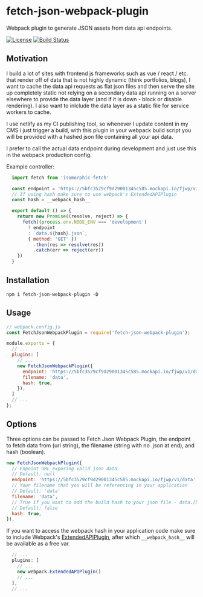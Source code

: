 # fetch-json-webpack-plugin
Webpack plugin to generate JSON assets from data api endpoints.

[![License](https://img.shields.io/npm/l/express.svg)](https://github.com/dblodorn/fetch-json-webpack-plugin/blob/master/LICENSE)
[![Build Status](https://travis-ci.org/dblodorn/fetch-json-webpack-plugin.svg?branch=master)](https://travis-ci.org/dblodorn/fetch-json-webpack-plugin)

## Motivation

I build a lot of sites with frontend js frameworks such as vue / react / etc. that render off of data that is not highly dynamic (think portfolios, blogs), I want to cache the data api requests as flat json files and then serve the site up completely static not relying on a secondary data api running on a server elsewhere to provide the data layer (and if it is down - block or disable rendering). I also want to inlclude the data layer as a static file for service workers to cache.

I use netlify as my CI publishing tool, so whenever I update content in my CMS i just trigger a build, with this plugin in your webpack build script you will be provided with a hashed json file containing all your api data.

I prefer to call the actual data endpoint during development and just use this in the webpack production config.

Example controller:

```js
  import fetch from 'isomorphic-fetch'

  const endpoint = 'https://5bfc3529cf9d29001345c585.mockapi.io/fjwp/v1/data'
  // If using hash make sure to use webpack's ExtendedAPIPlugin
  const hash = __webpack_hash__

  export default () => {
    return new Promise((resolve, reject) => {
      fetch((process.env.NODE_ENV === 'development')
        ? endpoint 
        : `data.${hash}.json`,
        { method: 'GET' })
          .then(res => resolve(res))
          .catch(err => reject(err))
    })
  }

```

## Installation

```shell
npm i fetch-json-webpack-plugin -D
```

## Usage

```js
// webpack.config.js
const FetchJsonWebpackPlugin = require('fetch-json-webpack-plugin');

module.exports = {
  // ...
  plugins: [
    // ...
    new FetchJsonWebpackPlugin({
      endpoint: 'https://5bfc3529cf9d29001345c585.mockapi.io/fjwp/v1/data',
      filename: 'data',
      hash: true,
    }),
  ]
  // ...
};
```

## Options

Three options can be passed to Fetch Json Webpack Plugin, the endpoint to fetch data from (url string), the filename (string with no .json at end), and hash (boolean).

```js
new FetchJsonWebpackPlugin({
  // Enpoint URL exposing valid json data.
  // Default: null
  endpoint: 'https://5bfc3529cf9d29001345c585.mockapi.io/fjwp/v1/data',
  // Your filename that you will be referencing in your application
  // Default: 'data'
  filename: 'data',
  // True if you want to add the build hash to your json file - data.[hash].json - recommended for cache busting.
  // Default: false
  hash: true,
}),
```

If you want to access the webpack hash in your application code make sure to include Webpack's [ExtendedAPIPlugin](https://github.com/webpack/docs/wiki/list-of-plugins#extendedapiplugin), after which `__webpack_hash__` will be available as a free var.

```js
  // ...
  plugins: [
    // ...
    new webpack.ExtendedAPIPlugin()
    // ...
  ],
  // ...
```
